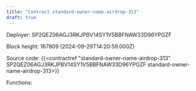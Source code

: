 ```yaml
---
title: "Contract standard-owner-name-airdrop-313"
draft: true
---
```

Deployer: SP2QEZ06AGJ3RKJPBV14SY1V5BBFNAW33D96YPGZF


 



Block height: 167809 (2024-09-29T14:20:59.000Z)

Source code: {{<contractref "standard-owner-name-airdrop-313" SP2QEZ06AGJ3RKJPBV14SY1V5BBFNAW33D96YPGZF standard-owner-name-airdrop-313>}}

Functions:


